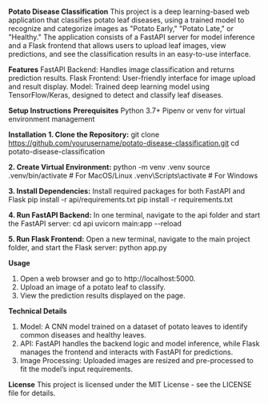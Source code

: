 ****Potato Disease Classification****
This project is a deep learning-based web application that classifies potato leaf diseases, using a trained model to recognize and categorize images as "Potato Early," "Potato Late," or "Healthy." The application consists of a FastAPI server for model inference and a Flask frontend that allows users to upload leaf images, view predictions, and see the classification results in an easy-to-use interface.


****Features****
FastAPI Backend: Handles image classification and returns prediction results.
Flask Frontend: User-friendly interface for image upload and result display.
Model: Trained deep learning model using TensorFlow/Keras, designed to detect and classify leaf diseases.

****Setup Instructions****
**Prerequisites**
Python 3.7+
Pipenv or venv for virtual environment management

**Installation**
**1. Clone the Repository:**
git clone https://github.com/yourusername/potato-disease-classification.git
cd potato-disease-classification

**2. Create Virtual Environment:**
python -m venv .venv
source .venv/bin/activate  # For MacOS/Linux
.venv\Scripts\activate     # For Windows

**3. Install Dependencies:**
Install required packages for both FastAPI and Flask
pip install -r api/requirements.txt
pip install -r requirements.txt

**4. Run FastAPI Backend:**
In one terminal, navigate to the api folder and start the FastAPI server:
cd api
uvicorn main:app --reload

**5. Run Flask Frontend:**
Open a new terminal, navigate to the main project folder, and start the Flask server:
python app.py

**Usage**
1. Open a web browser and go to http://localhost:5000.
2. Upload an image of a potato leaf to classify.
3. View the prediction results displayed on the page.

**Technical Details**
1. Model: A CNN model trained on a dataset of potato leaves to identify common diseases and healthy leaves.
2. API: FastAPI handles the backend logic and model inference, while Flask manages the frontend and interacts with FastAPI for predictions.
3. Image Processing: Uploaded images are resized and pre-processed to fit the model’s input requirements.

**License**
This project is licensed under the MIT License - see the LICENSE file for details.
